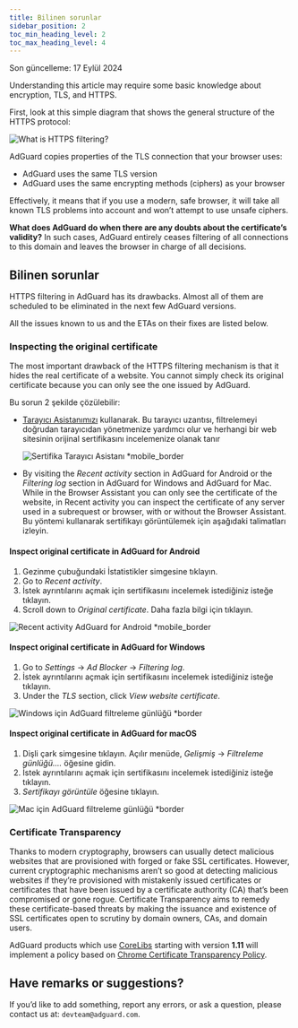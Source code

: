 ```yaml
---
title: Bilinen sorunlar
sidebar_position: 2
toc_min_heading_level: 2
toc_max_heading_level: 4
---
```


Son güncelleme: 17 Eylül 2024

Understanding this article may require some basic knowledge about encryption, TLS, and HTTPS.

First, look at this simple diagram that shows the general structure of the HTTPS protocol:

![What is HTTPS filtering?](https://cdn.adtidy.org/public/Adguard/Blog/https/what_is_https_filtering.png)

AdGuard copies properties of the TLS connection that your browser uses:

- AdGuard uses the same TLS version
- AdGuard uses the same encrypting methods (ciphers) as your browser

Effectively, it means that if you use a modern, safe browser, it will take all known TLS problems into account and won’t attempt to use unsafe ciphers.

**What does AdGuard do when there are any doubts about the certificate’s validity?** In such cases, AdGuard entirely ceases filtering of all connections to this domain and leaves the browser in charge of all decisions.

## Bilinen sorunlar

HTTPS filtering in AdGuard has its drawbacks. Almost all of them are scheduled to be eliminated in the next few AdGuard versions.

All the issues known to us and the ETAs on their fixes are listed below.

### Inspecting the original certificate

The most important drawback of the HTTPS filtering mechanism is that it hides the real certificate of a website. You cannot simply check its original certificate because you can only see the one issued by AdGuard.

Bu sorun 2 şekilde çözülebilir:

- [Tarayıcı Asistanımızı](https://adguard.com/adguard-assistant/overview.html) kullanarak. Bu tarayıcı uzantısı, filtrelemeyi doğrudan tarayıcıdan yönetmenize yardımcı olur ve herhangi bir web sitesinin orijinal sertifikasını incelemenize olanak tanır

  ![Sertifika Tarayıcı Asistanı *mobile_border](https://cdn.adtidy.org/content/kb/ad_blocker/general/cert-browser.png)

- By visiting the *Recent activity* section in AdGuard for Android or the *Filtering log* section in AdGuard for Windows and AdGuard for Mac. While in the Browser Assistant you can only see the certificate of the website, in Recent activity you can inspect the certificate of any server used in a subrequest or browser, with or without the Browser Assistant. Bu yöntemi kullanarak sertifikayı görüntülemek için aşağıdaki talimatları izleyin.

#### Inspect original certificate in AdGuard for Android

1. Gezinme çubuğundaki İstatistikler simgesine tıklayın.
2. Go to *Recent activity*.
3. İstek ayrıntılarını açmak için sertifikasını incelemek istediğiniz isteğe tıklayın.
4. Scroll down to *Original certificate*. Daha fazla bilgi için tıklayın.

![Recent activity AdGuard for Android *mobile_border](https://cdn.adtidy.org/content/kb/ad_blocker/general/cert-android.png)

#### Inspect original certificate in AdGuard for Windows

1. Go to *Settings* → *Ad Blocker* → *Filtering log*.
2. İstek ayrıntılarını açmak için sertifikasını incelemek istediğiniz isteğe tıklayın.
3. Under the *TLS* section, click *View website certificate*.

![Windows için AdGuard filtreleme günlüğü *border](https://cdn.adtidy.org/content/kb/ad_blocker/general/cert-win.png)

#### Inspect original certificate in AdGuard for macOS

1. Dişli çark simgesine tıklayın. Açılır menüde, *Gelişmiş* → *Filtreleme günlüğü....* öğesine gidin.
2. İstek ayrıntılarını açmak için sertifikasını incelemek istediğiniz isteğe tıklayın.
3. *Sertifikayı görüntüle* öğesine tıklayın.

![Mac için AdGuard filtreleme günlüğü *border](https://cdn.adtidy.org/content/kb/ad_blocker/general/cert-mac.png)

### Certificate Transparency

Thanks to modern cryptography, browsers can usually detect malicious websites that are provisioned with forged or fake SSL certificates. However, current cryptographic mechanisms aren’t so good at detecting malicious websites if they’re provisioned with mistakenly issued certificates or certificates that have been issued by a certificate authority (CA) that’s been compromised or gone rogue. Certificate Transparency aims to remedy these certificate-based threats by making the issuance and existence of SSL certificates open to scrutiny by domain owners, CAs, and domain users.

AdGuard products which use [CoreLibs](https://github.com/AdguardTeam/CoreLibs/) starting with version **1.11** will implement a policy based on [Chrome Certificate Transparency Policy](https://googlechrome.github.io/CertificateTransparency/ct_policy.html).

## Have remarks or suggestions?

If you’d like to add something, report any errors, or ask a question, please contact us at: `devteam@adguard.com`.
